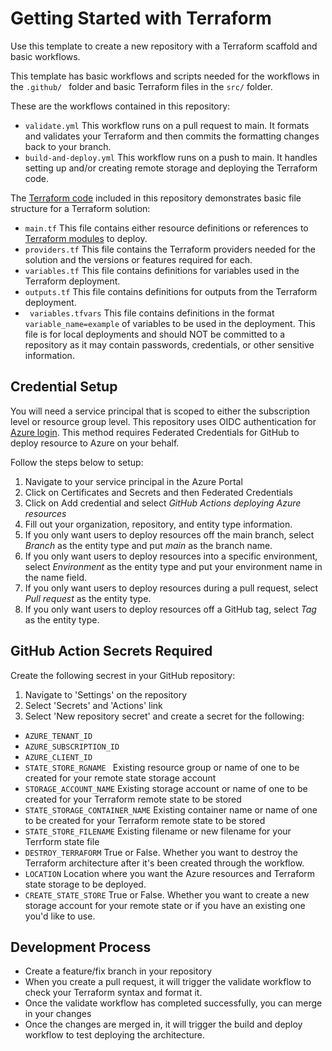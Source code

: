 # Getting Started with Terraform

Use this template to create a new repository with a Terraform scaffold and basic workflows.

This template has basic workflows and scripts needed for the workflows in the ```.github/ ``` folder and basic Terraform files in the ``` src/ ``` folder.

These are the workflows contained in this repository:
- ``` validate.yml ``` This workflow runs on a pull request to main. It formats and validates your Terraform and then commits the formatting changes back to your branch. 
- ``` build-and-deploy.yml ``` This workflow runs on a push to main. It handles setting up and/or creating remote storage and deploying the Terraform code.

The [Terraform code](/src/) included in this repository demonstrates basic file structure for a Terraform solution:
- ``` main.tf ``` This file contains either resource definitions or references to [Terraform modules](/src/infra/modules/) to deploy.  
- ``` providers.tf ``` This file contains the Terraform providers needed for the solution and the versions or features required for each. 
- ``` variables.tf ``` This file contains definitions for variables used in the Terraform deployment. 
- ``` outputs.tf ``` This file contains definitions for outputs from the Terraform deployment. 
- ``` variables.tfvars``` This file contains definitions in the format ```variable_name=example``` of variables to be used in the deployment. This file is for local deployments and should NOT be committed to a repository as it may contain passwords, credentials, or other sensitive information. 

## Credential Setup

You will need a service principal that is scoped to either the subscription level or resource group level. This repository uses OIDC authentication for [Azure login](https://github.com/Azure/login). This method requires Federated Credentials for GitHub to deploy resource to Azure on your behalf.

Follow the steps below to setup:
1. Navigate to your service principal in the Azure Portal
2. Click on Certificates and Secrets and then Federated Credentials
3. Click on Add credential and select *GitHub Actions deploying Azure resources*
4. Fill out your organization, repository, and entity type information.
5. If you only want users to deploy resources off the main branch, select *Branch* as the entity type and put *main* as the branch name.
6. If you only want users to deploy resources into a specific environment, select *Environment* as the entity type and put your environment name in the name field.
7. If you only want users to deploy resources during a pull request, select *Pull request* as the entity type. 
8. If you only want users to deploy resources off a GitHub tag, select *Tag* as the entity type. 

## GitHub Action Secrets Required

Create the following secrest in your GitHub repository:

1. Navigate to 'Settings' on the repository
2. Select 'Secrets' and 'Actions' link
3. Select 'New repository secret' and create a secret for the following:
- ``` AZURE_TENANT_ID  ``` 
- ``` AZURE_SUBSCRIPTION_ID ```
- ``` AZURE_CLIENT_ID ```
- ``` STATE_STORE_RGNAME  ``` Existing resource group or name of one to be created for your remote state storage account
- ``` STORAGE_ACCOUNT_NAME ``` Existing storage account or name of one to be created for your Terraform remote state to be stored
- ``` STATE_STORAGE_CONTAINER_NAME ``` Existing container name or name of one to be created for your Terraform remote state to be stored
- ``` STATE_STORE_FILENAME ``` Existing filename or new filename for your Terrform state file
- ``` DESTROY_TERRAFORM ``` True or False. Whether you want to destroy the Terraform architecture after it's been created through the workflow. 
- ``` LOCATION ``` Location where you want the Azure resources and Terraform state storage to be deployed. 
- ``` CREATE_STATE_STORE ``` True or False. Whether you want to create a new storage account for your remote state or if you have an existing one you'd like to use. 

## Development Process

- Create a feature/fix branch in your repository 
- When you create a pull request, it will trigger the validate workflow to check your Terraform syntax and format it. 
- Once the validate workflow has completed successfully, you can merge in your changes
- Once the changes are merged in, it will trigger the build and deploy workflow to test deploying the architecture. 